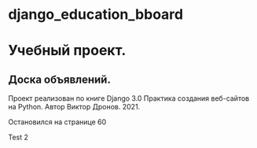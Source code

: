 # django_education_bboard
# Учебный проект. 
## Доска объявлений. 
Проект реализован по книге Django 3.0 Практика создания веб-сайтов на Python. Автор Виктор Дронов. 2021.

Остановился на странице 60


Test 2